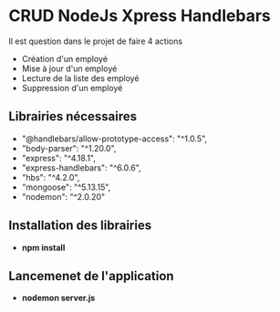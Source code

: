 # CRUD NodeJs Xpress Handlebars

Il est question dans le projet de faire 4 actions 

- Création d'un employé 
- Mise à jour d'un employé
- Lecture de la liste des employé
- Suppression d'un employé

## Librairies nécessaires ##

- "@handlebars/allow-prototype-access": "^1.0.5",
- "body-parser": "^1.20.0",
- "express": "^4.18.1",
- "express-handlebars": "^6.0.6",
- "hbs": "^4.2.0",
- "mongoose": "^5.13.15",
- "nodemon": "^2.0.20"

## Installation des librairies ##
- <b>npm install</b>

## Lancemenet de l'application ##
- <b>nodemon server.js </b>
